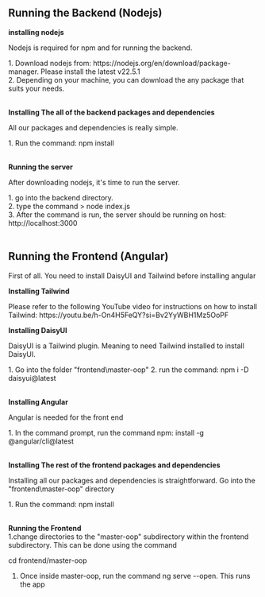 ## Running the Backend (Nodejs)

**installing nodejs** <br>
<p>Nodejs is required for npm and for running the backend.</p>
1. Download nodejs from: https://nodejs.org/en/download/package-manager. Please install the latest v22.5.1 <br>
2. Depending on your machine, you can download the any package that suits your needs. <br><br>

**Installing The all of the backend packages and dependencies** <br>
<p>All our packages and dependencies is really simple.</p>
1. Run the command: npm install <br><br>

**Running the server** <br>
<p> After downloading nodejs, it's time to run the server. </p>
1. go into the backend directory. <br>
2. type the command > node index.js <br>
3. After the command is run, the server should be running on host: http://localhost:3000 <br><br>

## Running the Frontend (Angular)

<p>First of all. You need to install DaisyUI and Tailwind before installing angular</p>

**Installing Tailwind**
<p>Please refer to the following YouTube video for instructions on how to install Tailwind: https://youtu.be/h-On4H5FeQY?si=Bv2YyWBH1Mz5OoPF</p>

**Installing DaisyUI**
<P>DaisyUI is a Tailwind plugin. Meaning to need Tailwind installed to install DaisyUI.</P>
1. Go into the folder "frontend\master-oop"
2. run the command: npm i -D daisyui@latest<br><br>

**Installing Angular** <br>
<p>Angular is needed for the front end</p>
1. In the command prompt, run the command npm: install -g @angular/cli@latest<br><br>

**Installing The rest of the frontend packages and dependencies** <br>
<p>Installing all our packages and dependencies is straightforward. Go into the "frontend\master-oop" directory</p>
1. Run the command: npm install <br><br>

**Running the Frontend** <br>
1.change directories to the "master-oop" subdirectory within the frontend subdirectory. This can be done using the command

cd frontend/master-oop

1. Once inside master-oop, run the command ng serve --open. This runs the app
